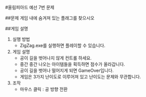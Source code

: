 #올림피아드 예선 7번 문제

##문제
게임 내에 숨겨져 있는 플래그를 찾으시오

##게임 설명

1. 실행 방법
	- ZigZag.exe를 실행하면 플레이할 수 있습니다.
2. 게임 설명
	- 공이 길을 벗어나지 않게 컨트롤 하세요.
	- 중간 중간 나오는 아이템들을 획득하면 점수가 올라갑니다.
	- 공이 길을 벗어나 떨어지게 되면 GameOver입니다.
	- 게임은 3가지 난이도로 이루어져 있고 난이도는 문제와 무관합니다.
3. 조작
	- 마우스 클릭 : 공 방향 전환
